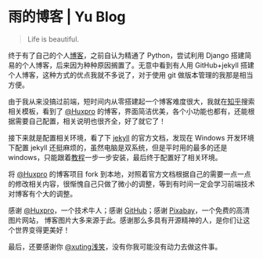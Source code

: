# 雨的博客 | Yu Blog

> Life is beautiful.


终于有了自己的个人[博客](https://lguduy.github.io/)，之前自认为精通了 Python，尝试利用 Django 搭建简易的个人博客，后来因为种种原因搁置了。无意中看到有人用 GitHub+jekyll 搭建个人博客，这种方式的优点我就不多说了，对于使用 git 做版本管理的我那是相当方便。

由于我从来没搞过前端，短时间内从零搭建起一个博客难度很大，我就在[知乎](https://www.zhihu.com/)搜索相关模板，看到了 [@Huxpro](http://huangxuan.me/) 的博客，界面简洁优美，各个小功能也都有，还能根据需要自己配置，相关说明也很齐全，好了就它了！

接下来就是配置相关环境，看了下 [jekyll](http://jekyll.com.cn/docs/home/) 的官方文档，发现在 Windows 开发环境下配置 jekyll 还挺麻烦的，虽然电脑是双系统，但是平时用的最多的还是 windows，只能跟着[教程](http://jekyll-windows.juthilo.com/)一步一步安装，最后终于配置好了相关环境。

将 [@Huxpro](https://github.com/huxpro/huxpro.github.io/) 的博客项目 fork 到本地，对照着官方文档根据自己的需要一点一点的修改相关内容，很惭愧自己只做了微小的调整，等到有时间一定会学习前端技术对博客有个大的调整。

感谢 [@Huxpro](http://huangxuan.me/)，一个技术牛人；感谢 [GitHub](https://github.com/)；感谢 [Pixabay](https://pixabay.com/)，一个免费的高清图片网站，
博客图片大多来源于此。感谢那么多具有开源精神的人，是你们让这个世界变得更美好！

最后，还要感谢你 [@xuting浅笑](http://weibo.com/Ilovexuting?from=usercardnew&refer_flag=0000020001_&is_all=1)，没有你我可能没有动力去做这件事。





